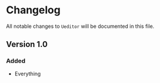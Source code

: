 # Changelog

All notable changes to `Ueditor` will be documented in this file.

## Version 1.0

### Added

- Everything
